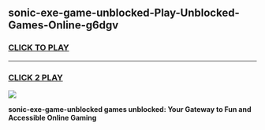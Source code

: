 
## sonic-exe-game-unblocked-Play-Unblocked-Games-Online-g6dgv
<h3>
<a href="https://premium76.site?title=sonic-exe-game-unblocked&ref=24A">CLICK TO PLAY</a></h3>
<hr>

<h3>
<a href="https://premium76.site?title=sonic-exe-game-unblocked&ref=24A">CLICK 2 PLAY</a>
  
</h3>

<a href="https://premium76.site?title=sonic-exe-game-unblocked&ref=24A"><img src="https://clearcache.store/games.png"></a>


**sonic-exe-game-unblocked games unblocked: Your Gateway to Fun and Accessible Online Gaming**
